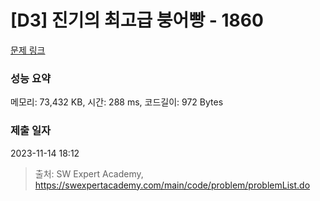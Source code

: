 # [D3] 진기의 최고급 붕어빵 - 1860 

[문제 링크](https://swexpertacademy.com/main/code/problem/problemDetail.do?contestProbId=AV5LsaaqDzYDFAXc) 

### 성능 요약

메모리: 73,432 KB, 시간: 288 ms, 코드길이: 972 Bytes

### 제출 일자

2023-11-14 18:12



> 출처: SW Expert Academy, https://swexpertacademy.com/main/code/problem/problemList.do